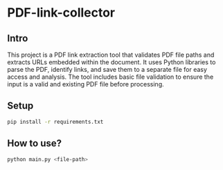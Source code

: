 # PDF-link-collector

## Intro

This project is a PDF link extraction tool that validates PDF file paths and extracts URLs embedded within the document. It uses Python libraries to parse the PDF, identify links, and save them to a separate file for easy access and analysis. The tool includes basic file validation to ensure the input is a valid and existing PDF file before processing.

## Setup

```bash
pip install -r requirements.txt
```

## How to use?

```bash
python main.py <file-path>
```

